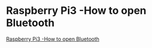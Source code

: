 # Raspberry Pi3 -How to open Bluetooth
[Raspberry Pi3 -How to open Bluetooth](https://aiwithcloud.com/?p=1683)